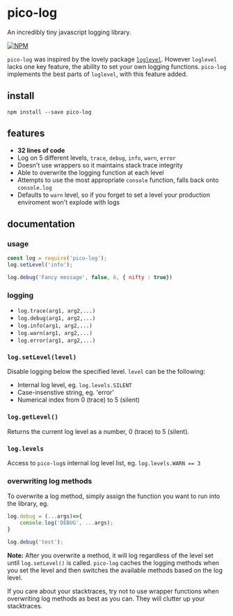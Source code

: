 # pico-log
An incredibly tiny javascript logging library.

[![NPM](https://nodei.co/npm/pico-log.png)](https://nodei.co/npm/pico-log/)

`pico-log` was inspired by the lovely package [`loglevel`](https://www.npmjs.com/package/loglevel). However `loglevel` lacks one key feature, the ability to set your own logging functions. `pico-log` implements the best parts of `loglevel`, with this feature added.


## install

```
npm install --save pico-log
```

## features

- **32 lines of code**
- Log on 5 different levels, `trace`, `debug`, `info`, `warn`, `error`
- Doesn't use wrappers so it maintains stack trace integrity
- Able to overwrite the logging function at each level
- Attempts to use the most appropriate `console` function, falls back onto `console.log`
- Defaults to `warn` level, so if you forget to set a level your production enviroment won't explode with logs



## documentation

### usage

```javascript
const log = require('pico-log');
log.setLevel('info');

log.debug('Fancy message', false, 6, { nifty : true})
```

### logging

- `log.trace(arg1, arg2,...)`
- `log.debug(arg1, arg2,...)`
- `log.info(arg1, arg2,...)`
- `log.warn(arg1, arg2,...)`
- `log.error(arg1, arg2,...)`

### `log.setLevel(level)`

Disable logging below the specified level. `level` can be the following:

- Internal log level, eg. `log.levels.SILENT`
- Case-insenstive string, eg. 'error'
- Numerical index from 0 (trace) to 5 (silent)


### `log.getLevel()`

Returns the current log level as a number, 0 (trace) to 5 (silent).


### `log.levels`

Access to `pico-log`s internal log level list, eg. `log.levels.WARN == 3`



### overwriting log methods

To overwrite a log method, simply assign the function you want to run into the library, eg.

```javascript
log.debug = (...args)=>{
    console.log('DEBUG', ...args);
}

log.debug('test');
```

**Note:** After you overwrite a method, it will log regardless of the level set until `log.setLevel()` is called. `pico-log` caches the logging methods when you set the level and then switches the available methods based on the log level.

If you care about your stacktraces, try not to use wrapper functions when overwriting log methods as best as you can. They will clutter up your stacktraces.
